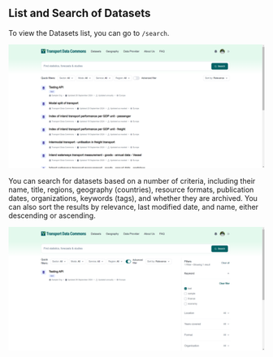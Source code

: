 ## List and Search of Datasets

To view the Datasets list, you can go to `/search`.

![List Datasets](list.png)

You can search for datasets based on a number of criteria, including their name, title, regions, geography (countries), resource formats, publication dates, organizations, keywords (tags), and whether they are archived. You can also sort the results by relevance, last modified date, and name, either descending or ascending.

![Search Datasets](search.png)
